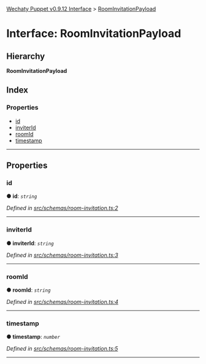 [Wechaty Puppet v0.9.12 Interface](../README.md) > [RoomInvitationPayload](roominvitationpayload.md)

# Interface: RoomInvitationPayload

## Hierarchy

**RoomInvitationPayload**

## Index

### Properties

* [id](roominvitationpayload.md#id)
* [inviterId](roominvitationpayload.md#inviterid)
* [roomId](roominvitationpayload.md#roomid)
* [timestamp](roominvitationpayload.md#timestamp)

---

## Properties

<a id="id"></a>

###  id

**● id**: *`string`*

*Defined in [src/schemas/room-invitation.ts:2](https://github.com/wechaty/wechaty-puppet/blob/53150e3/src/schemas/room-invitation.ts#L2)*

___
<a id="inviterid"></a>

###  inviterId

**● inviterId**: *`string`*

*Defined in [src/schemas/room-invitation.ts:3](https://github.com/wechaty/wechaty-puppet/blob/53150e3/src/schemas/room-invitation.ts#L3)*

___
<a id="roomid"></a>

###  roomId

**● roomId**: *`string`*

*Defined in [src/schemas/room-invitation.ts:4](https://github.com/wechaty/wechaty-puppet/blob/53150e3/src/schemas/room-invitation.ts#L4)*

___
<a id="timestamp"></a>

###  timestamp

**● timestamp**: *`number`*

*Defined in [src/schemas/room-invitation.ts:5](https://github.com/wechaty/wechaty-puppet/blob/53150e3/src/schemas/room-invitation.ts#L5)*

___

